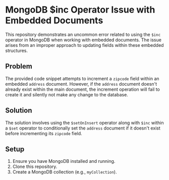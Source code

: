 # MongoDB $inc Operator Issue with Embedded Documents

This repository demonstrates an uncommon error related to using the `$inc` operator in MongoDB when working with embedded documents. The issue arises from an improper approach to updating fields within these embedded structures.

## Problem
The provided code snippet attempts to increment a `zipcode` field within an embedded `address` document.  However, if the `address` document doesn't already exist within the main document, the increment operation will fail to create it and silently not make any change to the database.

## Solution
The solution involves using the `$setOnInsert` operator along with `$inc` within a `$set` operator to conditionally set the `address` document if it doesn't exist before incrementing its `zipcode` field.

## Setup
1. Ensure you have MongoDB installed and running.
2. Clone this repository.
3. Create a MongoDB collection (e.g., `myCollection`).